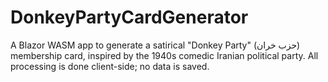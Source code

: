 # DonkeyPartyCardGenerator
A Blazor WASM app to generate a satirical "Donkey Party" (حزب خران) membership card, inspired by the 1940s comedic Iranian political party. All processing is done client-side; no data is saved.
